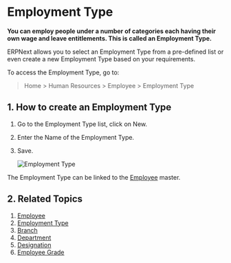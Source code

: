 <!-- add-breadcrumbs -->
# Employment Type

**You can employ people under a number of categories each having their own wage and leave entitlements. This is called an Employment Type.**

ERPNext allows you to select an Employment Type from a pre-defined list or even create a new Employment Type based on your requirements.

To access the Employment Type, go to:

> Home > Human Resources > Employee > Employment Type

## 1. How to create an Employment Type


1. Go to the Employment Type list, click on New.
2. Enter the Name of the Employment Type.
3. Save.

    <img class="screenshot" alt="Employment Type" src="{{docs_base_url}}/assets/img/human-resources/employment-type.png">

The Employment Type can be linked to the [Employee](/docs/v12/user/manual/en/human-resources/employee) master.


## 2. Related Topics

1. [Employee](/docs/v12/user/manual/en/human-resources/employee)
1. [Employment Type](/docs/v12/user/manual/en/human-resources/employment-type)
1. [Branch](/docs/v12/user/manual/en/human-resources/branch)
1. [Department](/docs/v12/user/manual/en/human-resources/department)
1. [Designation](/docs/v12/user/manual/en/human-resources/designation)
1. [Employee Grade](/docs/v12/user/manual/en/human-resources/employee-grade)

